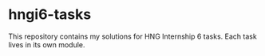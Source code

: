 # hngi6-tasks
This repository contains my solutions for HNG Internship 6 tasks. Each task lives in its own module.
